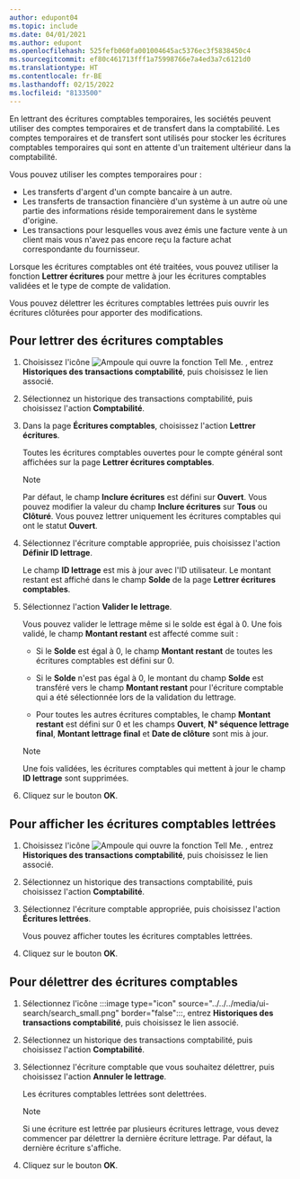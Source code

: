```yaml
---
author: edupont04
ms.topic: include
ms.date: 04/01/2021
ms.author: edupont
ms.openlocfilehash: 525fefb060fa001004645ac5376ec3f5838450c4
ms.sourcegitcommit: ef80c461713fff1a75998766e7a4ed3a7c6121d0
ms.translationtype: HT
ms.contentlocale: fr-BE
ms.lasthandoff: 02/15/2022
ms.locfileid: "8133500"
---
```

En lettrant des écritures comptables temporaires, les sociétés peuvent utiliser des comptes temporaires et de transfert dans la comptabilité. Les comptes temporaires et de transfert sont utilisés pour stocker les écritures comptables temporaires qui sont en attente d'un traitement ultérieur dans la comptabilité.  

Vous pouvez utiliser les comptes temporaires pour :  

- Les transferts d'argent d'un compte bancaire à un autre.  
- Les transferts de transaction financière d'un système à un autre où une partie des informations réside temporairement dans le système d'origine.  
- Les transactions pour lesquelles vous avez émis une facture vente à un client mais vous n'avez pas encore reçu la facture achat correspondante du fournisseur.  

Lorsque les écritures comptables ont été traitées, vous pouvez utiliser la fonction **Lettrer écritures** pour mettre à jour les écritures comptables validées et le type de compte de validation.  

Vous pouvez délettrer les écritures comptables lettrées puis ouvrir les écritures clôturées pour apporter des modifications.  

## <a name="to-apply-general-ledger-entries"></a>Pour lettrer des écritures comptables  

1. Choisissez l'icône ![Ampoule qui ouvre la fonction Tell Me.](../../../media/ui-search/search_small.png "Dites-moi ce que vous voulez faire") , entrez **Historiques des transactions comptabilité**, puis choisissez le lien associé.  
2. Sélectionnez un historique des transactions comptabilité, puis choisissez l'action **Comptabilité**.  
3. Dans la page **Écritures comptables**, choisissez l'action **Lettrer écritures**.  

    Toutes les écritures comptables ouvertes pour le compte général sont affichées sur la page **Lettrer écritures comptables**.  

    > [!NOTE]  
    > Par défaut, le champ **Inclure écritures** est défini sur **Ouvert**. Vous pouvez modifier la valeur du champ **Inclure écritures** sur **Tous** ou **Clôturé**. Vous pouvez lettrer uniquement les écritures comptables qui ont le statut **Ouvert**.  

4. Sélectionnez l'écriture comptable appropriée, puis choisissez l'action **Définir ID lettrage**.  

    Le champ **ID lettrage** est mis à jour avec l'ID utilisateur. Le montant restant est affiché dans le champ **Solde** de la page **Lettrer écritures comptables**.  
5. Sélectionnez l'action **Valider le lettrage**.  

    Vous pouvez valider le lettrage même si le solde est égal à 0. Une fois validé, le champ **Montant restant** est affecté comme suit :  

    - Si le **Solde** est égal à 0, le champ **Montant restant** de toutes les écritures comptables est défini sur 0.  

    - Si le **Solde** n'est pas égal à 0, le montant du champ **Solde** est transféré vers le champ **Montant restant** pour l'écriture comptable qui a été sélectionnée lors de la validation du lettrage.  

    - Pour toutes les autres écritures comptables, le champ **Montant restant** est défini sur 0 et les champs **Ouvert**, **N° séquence lettrage final**, **Montant lettrage final** et **Date de clôture** sont mis à jour.  

    > [!NOTE]  
    > Une fois validées, les écritures comptables qui mettent à jour le champ **ID lettrage** sont supprimées.  

6. Cliquez sur le bouton **OK**.  

## <a name="to-view-the-applied-general-ledger-entries"></a>Pour afficher les écritures comptables lettrées  

1. Choisissez l'icône ![Ampoule qui ouvre la fonction Tell Me.](../../../media/ui-search/search_small.png "Dites-moi ce que vous voulez faire") , entrez **Historiques des transactions comptabilité**, puis choisissez le lien associé.  
2. Sélectionnez un historique des transactions comptabilité, puis choisissez l'action **Comptabilité**.  
3. Sélectionnez l'écriture comptable appropriée, puis choisissez l'action **Écritures lettrées**.  

    Vous pouvez afficher toutes les écritures comptables lettrées.  

4. Cliquez sur le bouton **OK**.  

## <a name="to-unapply-general-ledger-entries"></a>Pour délettrer des écritures comptables  

1. Sélectionnez l'icône :::image type="icon" source="../../../media/ui-search/search_small.png" border="false":::, entrez **Historiques des transactions comptabilité**, puis choisissez le lien associé.  
2. Sélectionnez un historique des transactions comptabilité, puis choisissez l'action **Comptabilité**.  
3. Sélectionnez l'écriture comptable que vous souhaitez délettrer, puis choisissez l'action **Annuler le lettrage**.  

    Les écritures comptables lettrées sont delettrées.  

    > [!NOTE]  
    > Si une écriture est lettrée par plusieurs écritures lettrage, vous devez commencer par délettrer la dernière écriture lettrage. Par défaut, la dernière écriture s'affiche.  

4. Cliquez sur le bouton **OK**.  
